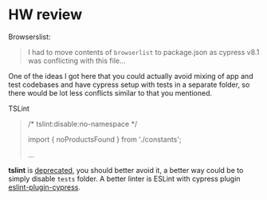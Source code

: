 # HW review

Browserslist:

> I had to move contents of `browserlist` to package.json as cypress v8.1 was conflicting with this file...

One of the ideas I got here that you could actually avoid mixing of app and test codebases and have cypress setup with tests in a
separate folder, so there would be lot less conflicts similar to that you mentioned.

TSLint

> /* tslint:disable:no-namespace */
>
> import { noProductsFound } from './constants';
>
> ...

**tslint** is [deprecated](https://www.infoq.com/news/2019/02/tslint-deprecated-eslint/#:~:text=Palantir%2C%20the%20creators%20of%20TSLint,linting%20solution%20for%20TypeScript%20users.), 
you should better avoid it, a better way could be to simply disable `tests` folder. A better linter is ESLint with cypress plugin [eslint-plugin-cypress](https://www.npmjs.com/package/eslint-plugin-cypress).





